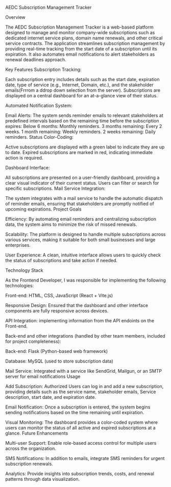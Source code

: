 AEDC Subscription Management Tracker

Overview

The AEDC Subscription Management Tracker is a web-based platform designed to manage and monitor company-wide subscriptions such as dedicated internet service plans, domain name renewals, and other critical service contracts. The application streamlines subscription management by providing real-time tracking from the start date of a subscription until its expiration. It also automates email notifications to alert stakeholders as renewal deadlines approach.

Key Features
Subscription Tracking:

Each subscription entry includes details such as the start date, expiration date, type of service (e.g., Internet, Domain, etc.), and the stakeholder emails(Frrrom a ddrop down selection from the server).
Subscriptions are displayed on a central dashboard for an at-a-glance view of their status.

Automated Notification System:

Email Alerts: The system sends reminder emails to relevant stakeholders at predefined intervals based on the remaining time before the subscription expires:
Below 6 months: Monthly reminders.
3 months remaining: Every 2 weeks.
1 month remaining: Weekly reminders.
2 weeks remaining: Daily reminders.
Status Color-Coding:

Active subscriptions are displayed with a green label to indicate they are up to date.
Expired subscriptions are marked in red, indicating immediate action is required.


Dashboard Interface:

All subscriptions are presented on a user-friendly dashboard, providing a clear visual indicator of their current status. Users can filter or search for specific subscriptions.
Mail Service Integration:

The system integrates with a mail service to handle the automatic dispatch of reminder emails, ensuring that stakeholders are promptly notified of upcoming expirations.
Project Goals

Efficiency: By automating email reminders and centralizing subscription data, the system aims to minimize the risk of missed renewals.

Scalability: The platform is designed to handle multiple subscriptions across various services, making it suitable for both small businesses and large enterprises.

User Experience: A clean, intuitive interface allows users to quickly check the status of subscriptions and take action if needed.


Technology Stack

As the Frontend Developer, I was responsible for implementing the following technologies:

Front-end: HTML, CSS, JavaScript (React + Vite.js)

Responsive Design: Ensured that the dashboard and other interface components are fully responsive across devices.

API Integration: implementing information from the API endoints on the Front-end.



Back-end and other integrations (handled by other team members, included for project completeness):

Back-end: Flask (Python-based web framework)

Database: MySQL (used to store subscription data)

Mail Service: Integrated with a service like SendGrid, Mailgun, or an SMTP server for email notifications
Usage

Add Subscription: Authorized Users can log in and add a new subscription, providing details such as the service name, stakeholder emails, Service description, start date, and expiration date.

Email Notification: Once a subscription is entered, the system begins sending notifications based on the time remaining until expiration.

Visual Monitoring: The dashboard provides a color-coded system where users can monitor the status of all active and expired subscriptions at a glance.
Future Enhancements

Multi-user Support: Enable role-based access control for multiple users across the organization.

SMS Notifications: In addition to emails, integrate SMS reminders for urgent subscription renewals.

Analytics: Provide insights into subscription trends, costs, and renewal patterns through data visualization.
